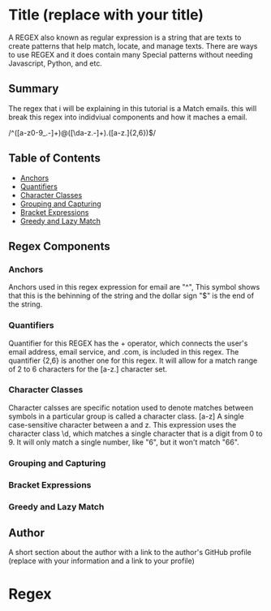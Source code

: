 # Title (replace with your title)

A REGEX also known as regular expression is a string that are texts to create patterns that help match, locate, and manage texts. There are ways to use REGEX and it does contain many Special patterns without needing Javascript, Python, and etc.

## Summary

The regex that i will be explaining in this tutorial is a Match emails. this will break this regex into indidviual components and how it maches a email. 


/^([a-z0-9_\.-]+)@([\da-z\.-]+)\.([a-z\.]{2,6})$/

## Table of Contents

- [Anchors](#anchors)
- [Quantifiers](#quantifiers)
- [Character Classes](#character-classes)
- [Grouping and Capturing](#grouping-and-capturing)
- [Bracket Expressions](#bracket-expressions)
- [Greedy and Lazy Match](#greedy-and-lazy-match)


## Regex Components

### Anchors
Anchors used in this regex expression for email are "^", This symbol shows that this is the behinning of the string and the dollar sign "$" is the end of the string.

### Quantifiers
Quantifier for this REGEX has the + operator, which connects the user's email address, email service, and .com, is included in this regex. The quantifier {2,6} is another one for this regex. It will allow for a match range of 2 to 6 characters for the [a-z\.] character set.


### Character Classes
Character calsses are specific notation used to denote matches between symbols in a particular group is called a character class. [a-z] A single case-sensitive character between a and z. This expression uses the character class \d, which matches a single character that is a digit from 0 to 9. It will only match a single number, like "6", but it won't match "66".


### Grouping and Capturing

### Bracket Expressions

### Greedy and Lazy Match



## Author

A short section about the author with a link to the author's GitHub profile (replace with your information and a link to your profile)
# Regex
